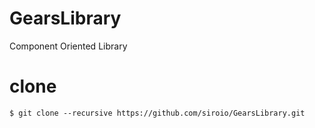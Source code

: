# GearsLibrary
  Component Oriented Library

# clone
```$ git clone --recursive https://github.com/siroio/GearsLibrary.git```

